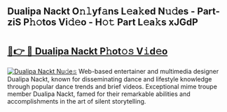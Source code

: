 ## Dualipa Nackt O𝚗𝚕yf𝚊ns L𝚎a𝚔ed N𝚞𝚍es - Part-ziS P𝚑𝚘tos Vi𝚍𝚎o - H𝚘𝚝 Part L𝚎a𝚔s xJGdP

# <h2><a href="http://kf5tbl9.oniu.top/?m=Dualipa+Nackt">🔗👉 🔴 Dualipa Nackt P𝚑ot𝚘𝚜 V𝚒d𝚎o</a></h2>

[![Dualipa Nackt Nu𝚍e𝚜](https://i.imgur.com/0qMVB7G.gif)](http://kf5tbl9.oniu.top/?m=Dualipa+Nackt)
Web-based entertainer and multimedia designer Dualipa Nackt, known for disseminating dance and lifestyle knowledge through popular dance trends and brief videos. Exceptional mime troupe member Dualipa Nackt, famed for their remarkable abilities and accomplishments in the art of silent storytelling.  
